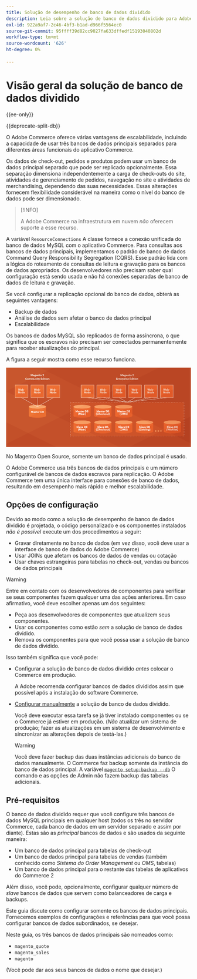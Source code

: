 ```yaml
---
title: Solução de desempenho de banco de dados dividido
description: Leia sobre a solução de banco de dados dividido para Adobe Commerce e Magento Open Source.
exl-id: 922a9af7-2c46-4bf3-b1ad-d966f5564ec0
source-git-commit: 95ffff39d82cc9027fa633dffedf15193040802d
workflow-type: tm+mt
source-wordcount: '626'
ht-degree: 0%

---
```


# Visão geral da solução de banco de dados dividido

{{ee-only}}

{{deprecate-split-db}}

O Adobe Commerce oferece várias vantagens de escalabilidade, incluindo a capacidade de usar três bancos de dados principais separados para diferentes áreas funcionais do aplicativo Commerce.

Os dados de check-out, pedidos e produtos podem usar um banco de dados principal separado que pode ser replicado opcionalmente. Essa separação dimensiona independentemente a carga de check-outs do site, atividades de gerenciamento de pedidos, navegação no site e atividades de merchandising, dependendo das suas necessidades. Essas alterações fornecem flexibilidade considerável na maneira como o nível do banco de dados pode ser dimensionado.

>[!INFO]
>
>A Adobe Commerce na infraestrutura em nuvem _não_ oferecem suporte a esse recurso.

A variável `ResourceConnections` A classe fornece a conexão unificada do banco de dados MySQL com o aplicativo Commerce. Para consultas aos bancos de dados principais, implementamos o padrão de banco de dados Command Query Responsibility Segregation (CQRS). Esse padrão lida com a lógica do roteamento de consultas de leitura e gravação para os bancos de dados apropriados. Os desenvolvedores não precisam saber qual configuração está sendo usada e não há conexões separadas de banco de dados de leitura e gravação.

Se você configurar a replicação opcional do banco de dados, obterá as seguintes vantagens:

- Backup de dados
- Análise de dados sem afetar o banco de dados principal
- Escalabilidade

Os bancos de dados MySQL são replicados de forma assíncrona, o que significa que os escravos não precisam ser conectados permanentemente para receber atualizações do principal.

A figura a seguir mostra como esse recurso funciona.

![O Adobe Commerce usa bancos de dados diferentes para armazenar tabelas](../../assets/configuration/split-db-diagram-ee.png)

No Magento Open Source, somente um banco de dados principal é usado.

O Adobe Commerce usa três bancos de dados principais e um número configurável de bancos de dados escravos para replicação. O Adobe Commerce tem uma única interface para conexões de banco de dados, resultando em desempenho mais rápido e melhor escalabilidade.

## Opções de configuração

Devido ao modo como a solução de desempenho de banco de dados dividido é projetada, o código personalizado e os componentes instalados _não é possível_ execute um dos procedimentos a seguir:

- Gravar diretamente no banco de dados (em vez disso, você deve usar a interface de banco de dados do Adobe Commerce)
- Usar JOINs que afetam os bancos de dados de vendas ou cotação
- Usar chaves estrangeiras para tabelas no check-out, vendas ou bancos de dados principais

>[!WARNING]
>
>Entre em contato com os desenvolvedores de componentes para verificar se seus componentes fazem qualquer uma das ações anteriores. Em caso afirmativo, você deve escolher apenas um dos seguintes:
>
>- Peça aos desenvolvedores de componentes que atualizem seus componentes.
>- Usar os componentes como estão _sem_ a solução de banco de dados dividido.
>- Remova os componentes para que você possa usar a solução de banco de dados dividido.


Isso também significa que você pode:

- Configurar a solução de banco de dados dividido _antes_ colocar o Commerce em produção.

   A Adobe recomenda configurar bancos de dados divididos assim que possível após a instalação do software Commerce.

- [Configurar manualmente](multi-master-manual.md) a solução de banco de dados dividido.

   Você deve executar essa tarefa se já tiver instalado componentes ou se o Commerce já estiver em produção. (_Não_ atualizar um sistema de produção; fazer as atualizações em um sistema de desenvolvimento e sincronizar as alterações depois de testá-las.)

   >[!WARNING]
   >
   >Você deve fazer backup das duas instâncias adicionais do banco de dados manualmente. O Commerce faz backup somente da instância do banco de dados principal. A variável [`magento setup:backup --db`](../../installation/tutorials/backup.md) O comando e as opções de Admin não fazem backup das tabelas adicionais.

## Pré-requisitos

O banco de dados dividido requer que você configure três bancos de dados MySQL principais em qualquer host (todos os três no servidor Commerce, cada banco de dados em um servidor separado e assim por diante). Estas são as _principal_ bancos de dados e são usados da seguinte maneira:

- Um banco de dados principal para tabelas de check-out
- Um banco de dados principal para tabelas de vendas (também conhecido como _Sistema do Order Management_ ou _OMS_, tabelas)
- Um banco de dados principal para o restante das tabelas de aplicativos do Commerce 2

Além disso, você pode, opcionalmente, configurar qualquer número de _slave_ bancos de dados que servem como balanceadores de carga e backups.

Este guia discute como configurar somente os bancos de dados principais. Fornecemos exemplos de configurações e referências para que você possa configurar bancos de dados subordinados, se desejar.

Neste guia, os três bancos de dados principais são nomeados como:

- `magento_quote`
- `magento_sales`
- `magento`

(Você pode dar aos seus bancos de dados o nome que desejar.)
